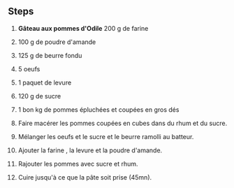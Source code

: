 
## Steps

1. **Gâteau aux pommes d'Odile** 200 g de farine

2. 100 g de poudre d'amande

3. 125 g de beurre fondu

4. 5 oeufs

5. 1 paquet de levure

6. 120 g de sucre

7. 1 bon kg de pommes épluchées et coupées en gros dés

8. Faire macérer les pommes coupées en cubes dans du rhum et du sucre.

9. Mélanger les oeufs et le sucre et le beurre ramolli au batteur.

10. Ajouter la farine , la levure et la poudre d'amande.

11. Rajouter les pommes avec sucre et rhum.

12. Cuire jusqu'à ce que la pâte soit prise (45mn).
